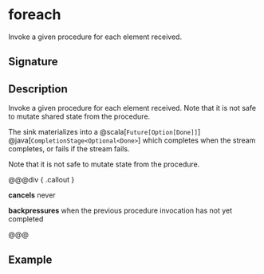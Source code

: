 # foreach

Invoke a given procedure for each element received.

## Signature

## Description

Invoke a given procedure for each element received. Note that it is not safe to mutate shared state from the procedure.

The sink materializes into a  @scala[`Future[Option[Done]]`] @java[`CompletionStage<Optional<Done>`] which completes when the
stream completes, or fails if the stream fails.

Note that it is not safe to mutate state from the procedure.


@@@div { .callout }

**cancels** never

**backpressures** when the previous procedure invocation has not yet completed

@@@

## Example


